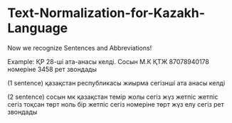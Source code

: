 Text-Normalization-for-Kazakh-Language
======================================
Now we recognize Sentences and Abbreviations!

Example: 
ҚР 28-ші ата-анасы келді. Сосын М.К ҚТЖ 87078940178 номеріне 3458 рет звондады

(1 sentence)
қазақстан республикасы жиырма сегізнші ата анасы келді  


(2 sentence)
сосын мк қазақстан темір жолы сегіз жүз жетпіс  жетпіс сегіз тоқсан төрт ноль  бір жетпіс сегіз  номеріне төрт жүз елу сегіз рет звондады 
